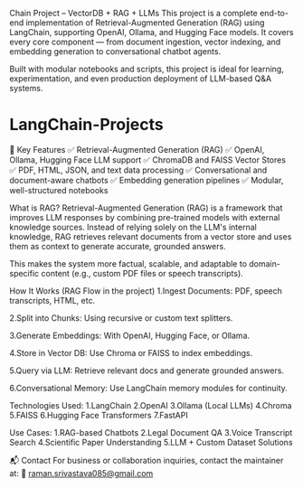 Chain Project – VectorDB + RAG + LLMs
This project is a complete end-to-end implementation of Retrieval-Augmented Generation (RAG) using LangChain, supporting OpenAI, Ollama, and Hugging Face models. It covers every core component — from document ingestion, vector indexing, and embedding generation to conversational chatbot agents.

Built with modular notebooks and scripts, this project is ideal for learning, experimentation, and even production deployment of LLM-based Q&A systems.

# LangChain-Projects


🌟 Key Features
✅ Retrieval-Augmented Generation (RAG)
✅ OpenAI, Ollama, Hugging Face LLM support
✅ ChromaDB and FAISS Vector Stores
✅ PDF, HTML, JSON, and text data processing
✅ Conversational and document-aware chatbots
✅ Embedding generation pipelines
✅ Modular, well-structured notebooks

 What is RAG?
Retrieval-Augmented Generation (RAG) is a framework that improves LLM responses by combining pre-trained models with external knowledge sources. Instead of relying solely on the LLM's internal knowledge, RAG retrieves relevant documents from a vector store and uses them as context to generate accurate, grounded answers.

This makes the system more factual, scalable, and adaptable to domain-specific content (e.g., custom PDF files or speech transcripts).

How It Works (RAG Flow in the project)
1.Ingest Documents: PDF, speech transcripts, HTML, etc.

2.Split into Chunks: Using recursive or custom text splitters.

3.Generate Embeddings: With OpenAI, Hugging Face, or Ollama.

4.Store in Vector DB: Use Chroma or FAISS to index embeddings.

5.Query via LLM: Retrieve relevant docs and generate grounded answers.

6.Conversational Memory: Use LangChain memory modules for continuity.



Technologies Used:
1.LangChain
2.OpenAI
3.Ollama (Local LLMs)
4.Chroma
5.FAISS
6.Hugging Face Transformers
7.FastAPI

Use Cases:
1.RAG-based Chatbots
2.Legal Document QA
3.Voice Transcript Search
4.Scientific Paper Understanding
5.LLM + Custom Dataset Solutions


📬 Contact
For business or collaboration inquiries, contact the maintainer at:
📧 raman.srivastava085@gmail.com


